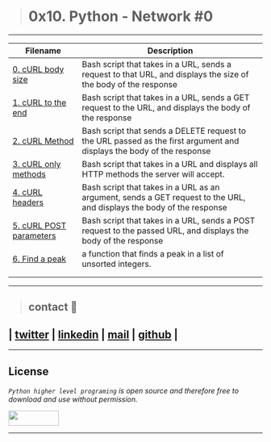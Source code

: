 > # 0x10. Python - Network #0
---
| **Filename** | **Description** |
|---|---|
| [0. cURL body size](./0-body_size.sh) |  Bash script that takes in a URL, sends a request to that URL, and displays the size of the body of the response  |
| [1. cURL to the end](./1-body.sh) | Bash script that takes in a URL, sends a GET request to the URL, and displays the body of the response  |
| [2. cURL Method](./2-delete.sh) | Bash script that sends a DELETE request to the URL passed as the first argument and displays the body of the response  |
| [3. cURL only methods](./3-methods.sh) | Bash script that takes in a URL and displays all HTTP methods the server will accept.  |
| [4. cURL headers](./4-header.sh) | Bash script that takes in a URL as an argument, sends a GET request to the URL, and displays the body of the response  |
| [5. cURL POST parameters](./5-post_params.sh) | Bash script that takes in a URL, sends a POST request to the passed URL, and displays the body of the response  |
| [6. Find a peak](./6-peak.py) | a function that finds a peak in a list of unsorted integers.  |
| [](./) |   |
| [](./) |   |
---

> ## contact 💬

## | [twitter](https://twitter.com/RICARDO1470) | [linkedin](https://www.linkedin.com/in/ricardo-alfonso-camayo/) | [mail](1466@holbertonschool.com) | [github](https://github.com/ricardo1470/README/blob/master/README.md) |

---

## License
*`Python higher level programing` is open source and therefore free to download and use without permission.*

<a href="url"><img src="https://www.holbertonschool.com/holberton-logo.png" align="middle" width="100" height="30"></a>

---
